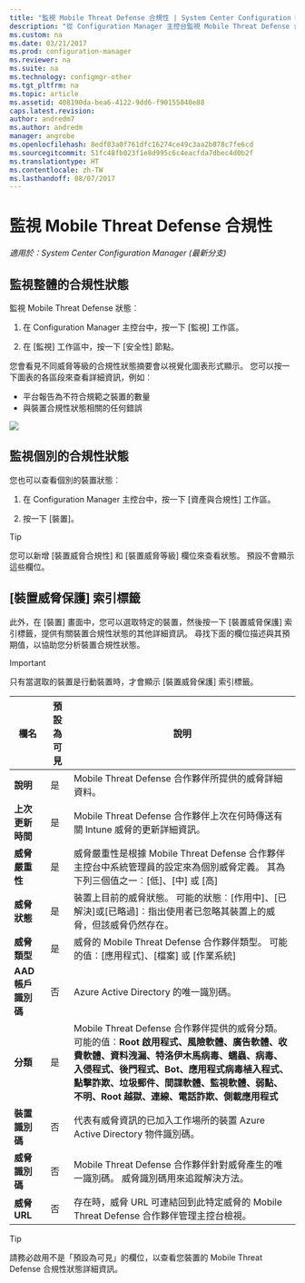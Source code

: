 ```yaml
---
title: "監視 Mobile Threat Defense 合規性 | System Center Configuration Manager"
description: "從 Configuration Manager 主控台監視 Mobile Threat Defense 合規性狀態"
ms.custom: na
ms.date: 03/21/2017
ms.prod: configuration-manager
ms.reviewer: na
ms.suite: na
ms.technology: configmgr-other
ms.tgt_pltfrm: na
ms.topic: article
ms.assetid: 408190da-bea6-4122-9dd6-f90155040e88
caps.latest.revision: 
author: andredm7
ms.author: andredm
manager: angrobe
ms.openlocfilehash: 8edf83a0f761dfc16274ce49c3aa2b878c7fe6cd
ms.sourcegitcommit: 51fc48fb023f1e8d995c6c4eacfda7dbec4d0b2f
ms.translationtype: HT
ms.contentlocale: zh-TW
ms.lasthandoff: 08/07/2017
---
```

# <a name="monitor-mobile-threat-defense-compliance"></a>**監視 Mobile Threat Defense 合規性**

*適用於：System Center Configuration Manager (最新分支)*

## <a name="to-monitor-the-overall-compliance-status"></a>監視整體的合規性狀態

監視 Mobile Threat Defense 狀態︰

1.  在 Configuration Manager 主控台中，按一下 [監視] 工作區。

2.  在 [監視]  工作區中，按一下 [安全性] 節點。

您會看見不同威脅等級的合規性狀態摘要會以視覺化圖表形式顯示。 您可以按一下圖表的各區段來查看詳細資訊，例如︰ 

- 平台報告為不符合規範之裝置的數量
- 與裝置合規性狀態相關的任何錯誤

![](http://i.imgur.com/bmPsiWk.png)

## <a name="to-monitor-the-individual-compliance-status"></a>監視個別的合規性狀態

您也可以查看個別的裝置狀態︰

1.  在 Configuration Manager 主控台中，按一下 [資產與合規性] 工作區。

2.  按一下 [裝置]。

> [!TIP] 
> 您可以新增 [裝置威脅合規性] 和 [裝置威脅等級] 欄位來查看狀態。 預設不會顯示這些欄位。

## <a name="device-threat-protection-tab"></a>[裝置威脅保護] 索引標籤

此外，在 [裝置] 畫面中，您可以選取特定的裝置，然後按一下 [裝置威脅保護] 索引標籤，提供有關裝置合規性狀態的其他詳細資訊。 尋找下面的欄位描述與其預期值，以協助您分析裝置合規性狀態。

> [!IMPORTANT] 
> 只有當選取的裝置是行動裝置時，才會顯示 [裝置威脅保護] 索引標籤。

|欄名|預設為可見|說明| 
|-|-|-|
|**說明**| 是 | Mobile Threat Defense 合作夥伴所提供的威脅詳細資料。 |
|**上次更新時間**| 是 | Mobile Threat Defense 合作夥伴上次在何時傳送有關 Intune 威脅的更新詳細資訊。 |
|**威脅嚴重性**| 是 | 威脅嚴重性是根據 Mobile Threat Defense 合作夥伴主控台中系統管理員的設定來為個別威脅定義。 其為下列三個值之一︰[低]、[中] 或 [高] |
|**威脅狀態**| 是 | 裝置上目前的威脅狀態。 可能的狀態︰[作用中]、[已解決]或[已略過]︰指出使用者已忽略其裝置上的威脅，但該威脅仍然存在。 |
|**威脅類型**| 是 | 威脅的 Mobile Threat Defense 合作夥伴類型。 可能的值︰[應用程式]、[檔案] 或 [作業系統] |
|**AAD 帳戶識別碼**| 否 | Azure Active Directory 的唯一識別碼。 |
|**分類**| 是 | Mobile Threat Defense 合作夥伴提供的威脅分類。 可能的值︰**Root 啟用程式、風險軟體、廣告軟體、收費軟體、資料洩漏、特洛伊木馬病毒、蠕蟲、病毒、入侵程式、後門程式、Bot、應用程式病毒植入程式、點擊詐欺、垃圾郵件、間諜軟體、監視軟體、弱點、不明、Root 越獄、連線、電話詐欺、側載應用程式** |
|**裝置識別碼**| 否 | 代表有威脅資訊的已加入工作場所的裝置 Azure Active Directory 物件識別碼。 |
|**威脅識別碼**| 否 | Mobile Threat Defense 合作夥伴針對威脅產生的唯一識別碼。 威脅識別碼用來追蹤解決方法。 |
|**威脅 URL**| 否 | 存在時，威脅 URL 可連結回到此特定威脅的 Mobile Threat Defense 合作夥伴管理主控台檢視。 |

> [!TIP] 
> 請務必啟用不是「預設為可見」的欄位，以查看您裝置的 Mobile Threat Defense 合規性狀態詳細資訊。
